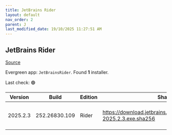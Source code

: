 ```yaml
---
title: JetBrains Rider
layout: default
nav_order: 2
parent: J
last_modified_date: 19/10/2025 11:27:51 AM
---
```


## JetBrains Rider

[Source](https://www.jetbrains.com/)

Evergreen app: `JetBrainsRider`. Found **1** installer.

Last check: 🟢

| Version  | Build         | Edition | Sha256                                                                   | Date      | Size       | Type | URI                                                                                                                                    |
| -------- | ------------- | ------- | ------------------------------------------------------------------------ | --------- | ---------- | ---- | -------------------------------------------------------------------------------------------------------------------------------------- |
| 2025.2.3 | 252.26830.109 | Rider   | https://download.jetbrains.com/rider/JetBrains.Rider-2025.2.3.exe.sha256 | 6/10/2025 | 1708407888 | exe  | [https://download.jetbrains.com/rider/JetBrains.Rider-2025.2.3.exe](https://download.jetbrains.com/rider/JetBrains.Rider-2025.2.3.exe) |
